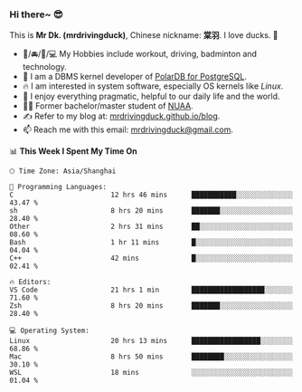 ### Hi there~ 😎

This is **Mr Dk. (mrdrivingduck)**, Chinese nickname: **棠羽**. I love ducks. 🦆

- 💪/🚘/🏸/💻 My Hobbies include workout, driving, badminton and technology.
- 🍊 I am a DBMS kernel developer of [PolarDB for PostgreSQL](https://github.com/ApsaraDB/PolarDB-for-PostgreSQL).
- 🔥 I am interested in system software, especially OS kernels like *Linux*.
- 🔧 I enjoy everything pragmatic, helpful to our daily life and the world.
- 👨‍🎓 Former bachelor/master student of [NUAA](https://en.wikipedia.org/wiki/Nanjing_University_of_Aeronautics_and_Astronautics).
- ✍ Refer to my blog at: [mrdrivingduck.github.io/blog](https://mrdrivingduck.github.io/blog/).
- 📫 Reach me with this email: [mrdrivingduck@gmail.com](mailto:mrdrivingduck@gmail.com).

<!--START_SECTION:waka-->
📊 **This Week I Spent My Time On** 

```text
🕑︎ Time Zone: Asia/Shanghai

💬 Programming Languages: 
C                        12 hrs 46 mins      ███████████░░░░░░░░░░░░░░   43.47 % 
sh                       8 hrs 20 mins       ███████░░░░░░░░░░░░░░░░░░   28.40 % 
Other                    2 hrs 31 mins       ██░░░░░░░░░░░░░░░░░░░░░░░   08.60 % 
Bash                     1 hr 11 mins        █░░░░░░░░░░░░░░░░░░░░░░░░   04.04 % 
C++                      42 mins             █░░░░░░░░░░░░░░░░░░░░░░░░   02.41 % 

🔥 Editors: 
VS Code                  21 hrs 1 min        ██████████████████░░░░░░░   71.60 % 
Zsh                      8 hrs 20 mins       ███████░░░░░░░░░░░░░░░░░░   28.40 % 

💻 Operating System: 
Linux                    20 hrs 13 mins      █████████████████░░░░░░░░   68.86 % 
Mac                      8 hrs 50 mins       ████████░░░░░░░░░░░░░░░░░   30.10 % 
WSL                      18 mins             ░░░░░░░░░░░░░░░░░░░░░░░░░   01.04 % 
```


<!--END_SECTION:waka-->

<!-- ![Mr Dk.'s GitHub Stats](https://github-readme-stats.vercel.app/api?username=mrdrivingduck&count_private&show_icons=true&theme=buefy) -->

<!-- ![Most Used Languages](https://github-readme-stats.vercel.app/api/top-langs/?username=mrdrivingduck&exclude_repo=mips32-CPU,snort-tcp-socket&theme=buefy&layout=compact&langs_count=10) -->


<!--
**mrdrivingduck/mrdrivingduck** is a ✨ _special_ ✨ repository because its `README.md` (this file) appears on your GitHub profile.

Here are some ideas to get you started:

- 🔭 I’m currently working on ...
- 🌱 I’m currently learning ...
- 👯 I’m looking to collaborate on ...
- 🤔 I’m looking for help with ...
- 💬 Ask me about ...
- 📫 How to reach me: ...
- 😄 Pronouns: ...
- ⚡ Fun fact: ...
-->
